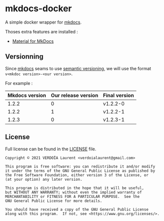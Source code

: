 # mkdocs-docker

A simple docker wrapper for [mkdocs](https://www.mkdocs.org/).

Thoses extra features are installed :

- [Material for MkDocs](https://squidfunk.github.io/mkdocs-material/)

## Versionning

Since [mkdocs](https://www.mkdocs.org/about/release-notes/) seams to use [semantic versioning](https://semver.org/),
we will use the format `v<mkdoc version>-<our version>`.

For example :

| Mkdocs version | Our release version | Final version |
|----------------|---------------------|---------------|
| 1.2.2          | 0                   | v1.2.2-0      |
| 1.2.2          | 1                   | v1.2.2-1      |
| 1.2.3          | 0                   | v1.2.3-1      |

## License

Full license can be found in the [LICENSE](LICENSE) file.

    Copyright © 2021 VERDOÏA Laurent <verdoialaurent@gmail.com>

    This program is free software: you can redistribute it and/or modify
    it under the terms of the GNU General Public License as published by
    the Free Software Foundation, either version 3 of the License, or
    (at your option) any later version.

    This program is distributed in the hope that it will be useful,
    but WITHOUT ANY WARRANTY; without even the implied warranty of
    MERCHANTABILITY or FITNESS FOR A PARTICULAR PURPOSE.  See the
    GNU General Public License for more details.

    You should have received a copy of the GNU General Public License
    along with this program.  If not, see <https://www.gnu.org/licenses/>.
